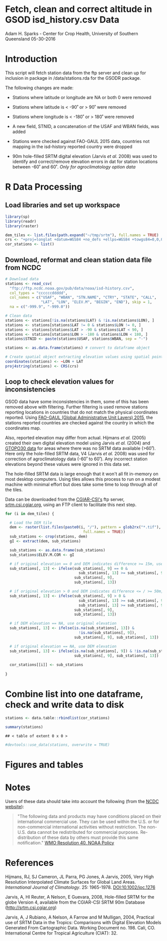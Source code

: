 Fetch, clean and correct altitude in GSOD isd\_history.csv Data
================
Adam H. Sparks - Center for Crop Health, University of Southern Queensland
05-30-2016

Introduction
============

This script will fetch station data from the ftp server and clean up for inclusion in package in /data/stations.rda for the GSODR package.

The following changes are made:

-   Stations where latitude or longitude are NA or both 0 were removed

-   Stations where latitude is &lt; -90˚ or &gt; 90˚ were removed

-   Stations where longitude is &lt; -180˚ or &gt; 180˚ were removed

-   A new field, STNID, a concatenation of the USAF and WBAN fields, was added

-   Stations were checked against FAO-GAUL 2015 data, countries not mapping in the isd-history reported country were dropped

-   90m hole-filled SRTM digital elevation (Jarvis *et al.* 2008) was used to identify and correct/remove elevation errors in dat for station locations between -60˚ and 60˚. *Only for agroclimatology option data*

R Data Processing
=================

Load libraries and set up workspace
-----------------------------------

``` r
library(sp)
library(readr)
library(raster)

dem_tiles <- list.files(path.expand("~/tmp/srtm"), full.names = TRUE)
crs <- "+proj=longlat +datum=WGS84 +no_defs +ellps=WGS84 +towgs84=0,0,0"
cor_stations <- list()
```

Download, reformat and clean station data file from NCDC
--------------------------------------------------------

``` r
# Download data
stations <- read_csv(
  "ftp://ftp.ncdc.noaa.gov/pub/data/noaa/isd-history.csv",
  col_types = "ccccccddddd",
  col_names = c("USAF", "WBAN", "STN.NAME", "CTRY", "STATE", "CALL",
                "LAT", "LON", "ELEV.M", "BEGIN", "END"), skip = 1,
  na = c("-999.9", "-999.0"))

# Clean data
stations <- stations[!is.na(stations$LAT) & !is.na(stations$LON), ]
stations <- stations[stations$LAT != 0 & stations$LON != 0, ]
stations <- stations[stations$LAT > -90 & stations$LAT < 90, ]
stations <- stations[stations$LON > -180 & stations$LON < 180, ]
stations$STNID <- paste(stations$USAF, stations$WBAN, sep = "-")

stations <- as.data.frame(stations) # convert to dataframe object 

# Create spatial object extracting elevation values using spatial points
coordinates(stations) <- ~LON + LAT
proj4string(stations) <- CRS(crs)
```

Loop to check elevation values for inconsistencies
--------------------------------------------------

GSOD data have some inconsistencies in them, some of this has been removed above with filtering. Further filtering is used remove stations reporting locations in countries that do not match the physical coordinates reported. Using [FAO-GAUL (Global Administrative Unit Layers) 2015](http://www.fao.org/geonetwork/srv/en/metadata.show?id=12691), the stations reported countries are checked against the country in which the coordinates map.

Also, reported elevation may differ from actual. Hijmans *et al.* (2005) created their own digital elevation model using Jarvis *et al.* (2004) and [GTOPO30 data](https://lta.cr.usgs.gov/GTOPO30) for areas where there was no SRTM data available (&gt;60˚). Here only the hole-filled SRTM data, V4 (Jarvis *et al.* 2008) was used for correction of agroclimatology data (-60˚ to 60˚). Any incorrect station elevations beyond these values were ignored in this data set.

The hole-filled SRTM data is large enough that it won't all fit in-memory on most desktop computers. Using tiles allows this process to run on a modest machine with minimal effort but does take some time to loop through all of the tiles.

Data can be downloaded from the [CGIAR-CSI's](http://csi.cgiar.org/WhtIsCGIAR_CSI.asp) ftp server, [srtm.csi.cgiar.org](ftp://srtm.csi.cgiar.org), using an FTP client to facilitate this next step.

``` r
for (i in dem_tiles) {

  # Load the DEM tile
  dem <- raster(list.files(paste0(i, "/"), pattern = glob2rx("*.tif"),
                                   full.names = TRUE))
  sub_stations <- crop(stations, dem)
  gI <- extract(dem, sub_stations)

  sub_stations <- as.data.frame(sub_stations)
  sub_stations$ELEV.M.COR <- gI

  # if original elevation == 0 and DEM indicates difference >= 15m, use DEM
  sub_stations[, 13] <- ifelse(sub_stations[, 9] == 0 &
                                 sub_stations[, 13] >= sub_stations[, 9] + 15,
                               sub_stations[, 9],
                               sub_stations[, 13])

  # if original elevation > 0 and DEM indicates difference <= / >= 50m, use DEM
  sub_stations[, 13] <- ifelse(sub_stations[, 9] > 0 &
                                 sub_stations[, 13] >= sub_stations[, 9] + 50 |
                                 sub_stations[, 13] >= sub_stations[, 9] - 50,
                               sub_stations[, 9],
                               sub_stations[, 13])

  # if DEM elevation == NA, use original elevation
  sub_stations[, 13] <- ifelse(is.na(sub_stations[, 13]) &
                                 !is.na(sub_stations[, 9]),
                               sub_stations[, 9], sub_stations[, 13])

  # if original elevation == NA, use DEM elevation
  sub_stations[, 13] <- ifelse(is.na(sub_stations[, 9]) & !is.na(sub_stations[, 13]),
                               sub_stations[, 9], sub_stations[, 13])
  
  cor_stations[[i]] <- sub_stations
  
}
```

Combine list into one dataframe, check and write data to disk
=============================================================

``` r
stations <- data.table::rbindlist(cor_stations)

summary(stations)
```

    ## < table of extent 0 x 0 >

``` r
#devtools::use_data(stations, overwrite = TRUE)
```

Figures and tables
==================

<!-- insert graphs of uncorrected vs corrected elevation? Table of dropped stations? --->
Notes
=====

Users of these data should take into account the following (from the [NCDC website](http://www7.ncdc.noaa.gov/CDO/cdoselect.cmd?datasetabbv=GSOD&countryabbv=&georegionabbv=)):

> "The following data and products may have conditions placed on their international commercial use. They can be used within the U.S. or for non-commercial international activities without restriction. The non-U.S. data cannot be redistributed for commercial purposes. Re-distribution of these data by others must provide this same notification." [WMO Resolution 40. NOAA Policy](http://www.wmo.int/pages/about/Resolution40.html)

References
==========

Hijmans, RJ, SJ Cameron, JL Parra, PG Jones, A Jarvis, 2005, Very High Resolution Interpolated Climate Surfaces for Global Land Areas. *International Journal of Climatology*. 25: 1965-1978. [DOI:10.1002/joc.1276](http://dx.doi.org/10.1002/joc.1276)

Jarvis, A, HI Reuter, A Nelson, E Guevara, 2008, Hole-filled SRTM for the globe Version 4, available from the CGIAR-CSI SRTM 90m Database (<http://srtm.csi.cgiar.org>)

Jarvis, A, J Rubiano, A Nelson, A Farrow and M Mulligan, 2004, Practical use of SRTM Data in the Tropics: Comparisons with Digital Elevation Models Generated From Cartographic Data. Working Document no. 198. Cali, CO. International Centre for Tropical Agriculture (CIAT): 32.
